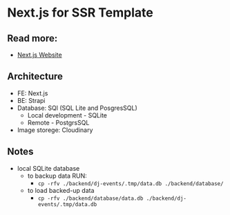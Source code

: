 # Next.js for SSR Template

## Read more:
- [Next.js Website](https://nextjs.org/)

## Architecture
- FE: Next.js
- BE: Strapi
- Database: SQl (SQL Lite and PosgresSQL)
  - Local development - SQLite
  - Remote - PostgrsSQL
- Image storege: Cloudinary

## Notes
- local SQLite database 
  - to backup data RUN:
    - `cp -rfv ./backend/dj-events/.tmp/data.db ./backend/database/`
  - to load backed-up data
    - `cp -rfv ./backend/database/data.db ./backend/dj-events/.tmp/data.db`